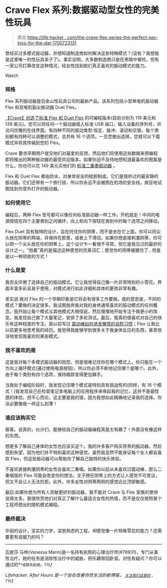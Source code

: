 # Crave Flex 系列:数据驱动型女性的完美性玩具

> 原文:[https://life hacker . com/the-crave-flex-series-the-perfect-sex-toys-for-the-dat-1700723131](https://lifehacker.com/the-crave-flex-series-the-perfect-sex-toys-for-the-dat-1700723131)

曾经买过多模式振动器，并想知道制造商如何解决这些特殊模式？(没有？我想我是这里唯一的性玩具呆子了)。事实证明，大多数制造商只是在黑暗中冒险，但有一家公司打算改变这种情况，给女性找到她们真正喜欢的振动模式的能力。

Watch

### 规格

Flex 系列振动器是旧金山性玩具公司的最新产品。该系列包括小型单电机振动器 Flex 和双电机裂尖振动器 Duet Flex。

[【Crave】创造了标准 Flex 和 Duet Flex](https://crave.tilt.com/flex) 的可编程版本(目前分别为 119 美元和 139 美元)。您可以将任何一个振动器插入标准 USB 端口，输入设备的序列号，并访问优雅的在线界面。有四种不同的振动类型:恒定、脉冲、波动和交替。每个类别都有四种可以调整的模式，总共有 16 个选项。一旦您做出选择，您就可以下载模式并将其传输到您的 Flex。

Crave 要求早期用户提交他们对最爱的反馈，然后他们将使用这些数据来预编程即将推出的两种振动器的最受欢迎版本。如果你迫不及待地想知道最喜欢的图案是什么，你也可以花 149 美元买他们的 [标准二重奏振动器](http://www.lovecrave.com/vibrators/duet/features/) 。

Flex 和 Duet Flex 都由防水、对身体安全的硅胶制成。它们是我听过的最安静的振动器。它们还带有一个旅行锁，所以你永远不会被困在机场的安全线，疯狂地试图找到你意外打开的振动器。

### 如何使用它

编程后，两种 Flex 型号都可以像任何标准振动器一样工作。开机就走！中间的电源按钮在四个主要类别之间循环，向上和向下按钮在类别中的每个选项之间移动。

Flex Duet 具有独特的设计，旨在托住你的阴蒂，而不是坐在它上面。你可以将尖头放在阴蒂的两端，并保持在那里，或者上下滑动。如果你想直接刺激阴蒂，你可以把一个尖头放在你的阴蒂上。这个设计乍一看很不寻常，但它是我见过的最好的设计之一。“抱着”真的是描述这种感觉的完美词汇；感觉你的阴蒂被握住了...但是是以一种顽皮的方式！

### 什么是爱

我完全厌倦了选择自己的振动模式。它让我觉得自己像一片非常特别的小雪花。界面丰富多彩且易于使用，对模式进行如此详细和具体的更改非常有趣。

老实说:我对 Flex 的一个早期印象是它将会有很多工作要做。我的意思是，不同的模式？要做的决定很多。我试图放弃我对我的身体通常喜欢的振动模式的任何概念。我开始让每个模式与其他模式大相径庭，然后慢慢地开始专注于做更小的改变。我发现自己做了大量笔记，安排了多轮测试。最后，我真的很喜欢对自己的快乐有这种程度的专注。我以前写过 [震动棒如何诱发懒惰的自慰习惯](http://afterhours.lifehacker.com/sex-toy-review-the-njoy-pure-wand-delivers-amazing-g-s-1697760619)；Flex 让我比以前更多地思考我的经历。我觉得我能够学到很多关于我身体反应的东西，甚至惊讶地发现我喜欢的某些模式。

### 我不喜欢的是

这是我对每个多模式振动器的抱怨，但是很难记住你在哪个模式上。你只能在一个方向上循环模式(通过使用电源按钮)，所以你必须不断地记住哪个是哪个。此外，由于每个类别有四个选项，保持跟踪变得更加棘手。

当我处于编程阶段时，我发现记住哪个模式是特别具有挑战性的(同样，有 16 个模式！)我发现自己在检查笔记本电脑上的应用程序来唤起我的记忆，这并不是最性感的体验。但平心而论，这主要是我的错，因为我想如此精确地记录我的选择。你没必要像我一样这么刻薄！

### 谁应该购买它

极客。说真的，伙计们，能够给自己的振动器编程真是太有趣了！外面没有像这样的东西。

想更多了解自己身体的女性也应该买这个。我的许多客户购买昂贵的振动器，然后感到失望，因为他们并不特别喜欢这种感觉。虽然我显然不能保证每个女人都会喜欢 Flex，但这些振动器可以帮助你了解自己独特的快乐体验。

不喜欢直接刺激阴蒂的女性会喜欢二重唱。如果你以前从未喜欢过震动棒，那么二重唱版的 Flex 可能会改变你的想法。叉子跨在阴蒂上的方式让人感觉不可思议，但又不会让人无法抗拒。此外，许多女性对阴蒂两侧的感觉远比顶部敏感。

最后:如果你想为所有人贡献更好的振动器，我不能对 Crave 与 Flex 家族的使命说得太多。我很欣赏他们对真正了解什么最适合女性的热情，而不是仅仅按照某个工程师想出的随机模式编程。

### 最终裁决

华丽的设计，坚实的力学，深思熟虑的工程，*和*感觉像一片特殊雪花的能力？还需要更有说服力的吗？

* * *

瓦妮莎·马林(Vanessa Marin)是一名持有执照的心理治疗师(#78931)，专门从事性治疗。她的任务是消除性治疗中的威胁，把乐趣带回卧室。对性有疑问？你可以通过的[<small></small>](mailto:Vanessa.Marin@Lifehacker.com)*<small>*或联系到她。*T15】</small>*

*Lifehacker: After Hours 是一个旨在改善你性生活的新博客。 [<small>*关注我们这里的*</small>](https://twitter.com/LHAfterHours) <small>*。*T15】</small>*